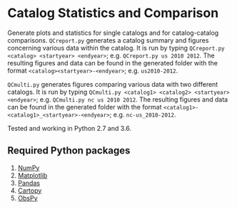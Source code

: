 Catalog Statistics and Comparison
=================================

Generate plots and statistics for single catalogs and for catalog-catalog comparisons. `QCreport.py` generates a catalog summary and figures concerning various data within the catalog. It is run by typing `QCreport.py <catalog> <startyear> <endyear>`; e.g. `QCreport.py us 2010 2012`. The resulting figures and data can be found in the generated folder with the format `<catalog><startyear>-<endyear>`; e.g. `us2010-2012`.

`QCmulti.py` generates figures comparing various data with two different catalogs. It is run by typing `QCmulti.py <catalog1> <catalog2> <startyear> <endyear>`; e.g. `QCmulti.py nc us 2010 2012`. The resulting figures and data can be found in the generated folder with the format `<catalog1>-<catalog1>_<startyear>-<endyear>`; e.g. `nc-us_2010-2012`.

Tested and working in Python 2.7 and 3.6.

Required Python packages
------------------------
1. [NumPy](http://www.numpy.org)
2. [Matplotlib](https://matplotlib.org)
3. [Pandas](http://pandas.pydata.org)
4. [Cartopy](http://scitools.org.uk/cartopy)
5. [ObsPy](https://www.obspy.org)
